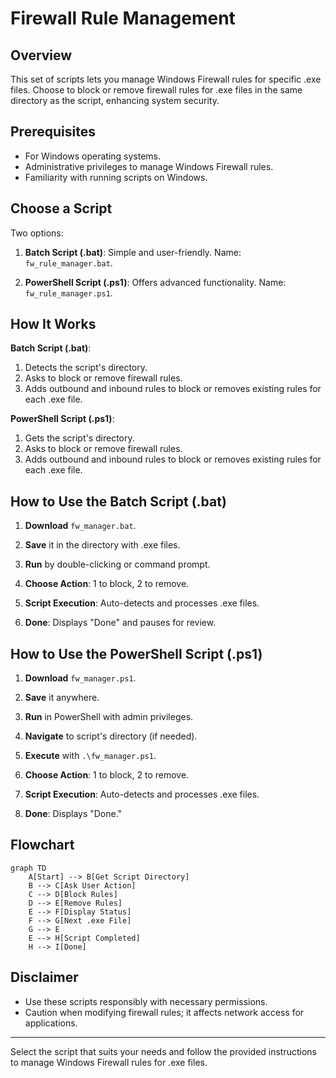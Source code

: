 # Firewall Rule Management

## Overview

This set of scripts lets you manage Windows Firewall rules for specific .exe files. Choose to block or remove firewall rules for .exe files in the same directory as the script, enhancing system security.

## Prerequisites

- For Windows operating systems.
- Administrative privileges to manage Windows Firewall rules.
- Familiarity with running scripts on Windows.

## Choose a Script

Two options:

1. **Batch Script (.bat)**: Simple and user-friendly. Name: `fw_rule_manager.bat`.

2. **PowerShell Script (.ps1)**: Offers advanced functionality. Name: `fw_rule_manager.ps1`.

## How It Works

**Batch Script (.bat)**:

1. Detects the script's directory.
2. Asks to block or remove firewall rules.
3. Adds outbound and inbound rules to block or removes existing rules for each .exe file.

**PowerShell Script (.ps1)**:

1. Gets the script's directory.
2. Asks to block or remove firewall rules.
3. Adds outbound and inbound rules to block or removes existing rules for each .exe file.

## How to Use the Batch Script (.bat)

1. **Download** `fw_manager.bat`.

2. **Save** it in the directory with .exe files.

3. **Run** by double-clicking or command prompt.

4. **Choose Action**: 1 to block, 2 to remove.

5. **Script Execution**: Auto-detects and processes .exe files.

6. **Done**: Displays "Done" and pauses for review.

## How to Use the PowerShell Script (.ps1)

1. **Download** `fw_manager.ps1`.

2. **Save** it anywhere.

3. **Run** in PowerShell with admin privileges.

4. **Navigate** to script's directory (if needed).

5. **Execute** with `.\fw_manager.ps1`.

6. **Choose Action**: 1 to block, 2 to remove.

7. **Script Execution**: Auto-detects and processes .exe files.

8. **Done**: Displays "Done."

## Flowchart 

```mermaid
graph TD
    A[Start] --> B[Get Script Directory]
    B --> C[Ask User Action]
    C --> D[Block Rules]
    D --> E[Remove Rules]
    E --> F[Display Status]
    F --> G[Next .exe File]
    G --> E
    E --> H[Script Completed]
    H --> I[Done]
```

## Disclaimer

- Use these scripts responsibly with necessary permissions.
- Caution when modifying firewall rules; it affects network access for applications.

---

Select the script that suits your needs and follow the provided instructions to manage Windows Firewall rules for .exe files.